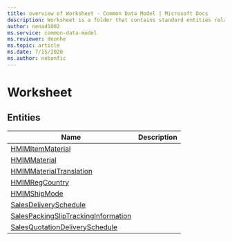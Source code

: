 ```yaml
---
title: overview of Worksheet - Common Data Model | Microsoft Docs
description: Worksheet is a folder that contains standard entities related to the Common Data Model.
author: nenad1002
ms.service: common-data-model
ms.reviewer: deonhe
ms.topic: article
ms.date: 7/15/2020
ms.author: nebanfic
---
```


# Worksheet


## Entities

|Name|Description|
|---|---|
|[HMIMItemMaterial](HMIMItemMaterial.md)||
|[HMIMMaterial](HMIMMaterial.md)||
|[HMIMMaterialTranslation](HMIMMaterialTranslation.md)||
|[HMIMRegCountry](HMIMRegCountry.md)||
|[HMIMShipMode](HMIMShipMode.md)||
|[SalesDeliverySchedule](SalesDeliverySchedule.md)||
|[SalesPackingSlipTrackingInformation](SalesPackingSlipTrackingInformation.md)||
|[SalesQuotationDeliverySchedule](SalesQuotationDeliverySchedule.md)||
